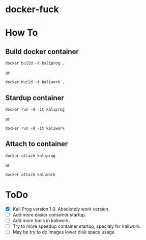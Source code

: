 # docker-fuck

# How To
## Build docker container
```
docker build -t kaliprog .
```
or
```
docker build -t kaliwork .
```

## Stardup container
```
docker run -d -it kaliprog 
```
or
```
docker run -d -it kaliwork
```

## Attach to container
```
docker attach kaliprog
```
or
```
docker attach kaliwork
```

# ToDo
- [x] Kali Prog version 1.0. Absolutely work version.
- [ ] Add more easier container startup.
- [ ] Add more tools in kaliwork.
- [ ] Try to more speedup container startup, specialy for kaliwork. 
- [ ] May be try to do images lower disk space usage.

